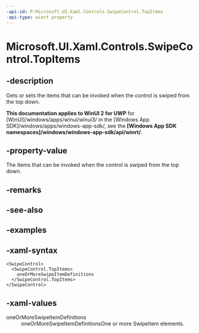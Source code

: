 ```yaml
---
-api-id: P:Microsoft.UI.Xaml.Controls.SwipeControl.TopItems
-api-type: winrt property
---
```

<!-- Property syntax.
public SwipeItems TopItems { get;  set; }
-->

# Microsoft.UI.Xaml.Controls.SwipeControl.TopItems


## -description

Gets or sets the items that can be invoked when the control is swiped from the top down.


**This documentation applies to WinUI 2 for UWP** for [WinUI]/windows/apps/winui/winui3/ in the [Windows App SDK]/windows/apps/windows-app-sdk/, see the **[Windows App SDK namespaces]/windows/windows-app-sdk/api/winrt/**.

## -property-value

The items that can be invoked when the control is swiped from the top down.


## -remarks


## -see-also


## -examples


## -xaml-syntax

```xaml
<SwipeControl>
  <SwipeControl.TopItems>
    oneOrMoreSwipeItemDefinitions
  </SwipeControl.TopItems>
</SwipeControl>
```


## -xaml-values

<dl><dt>oneOrMoreSwipeItemDefinitions</dt><dd>oneOrMoreSwipeItemDefinitionsOne or more SwipeItem elements.</dd>
</dl>


